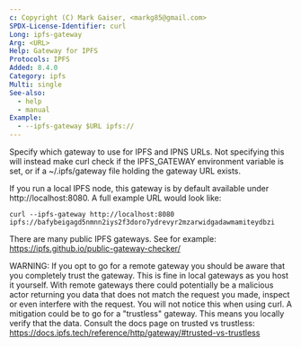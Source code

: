 ```yaml
---
c: Copyright (C) Mark Gaiser, <markg85@gmail.com>
SPDX-License-Identifier: curl
Long: ipfs-gateway
Arg: <URL>
Help: Gateway for IPFS
Protocols: IPFS
Added: 8.4.0
Category: ipfs
Multi: single
See-also:
  - help
  - manual
Example:
  - --ipfs-gateway $URL ipfs://
---
```


Specify which gateway to use for IPFS and IPNS URLs. Not specifying this will
instead make curl check if the IPFS_GATEWAY environment variable is set, or if
a ~/.ipfs/gateway file holding the gateway URL exists.

If you run a local IPFS node, this gateway is by default available under
http://localhost:8080. A full example URL would look like:

    curl --ipfs-gateway http://localhost:8080 ipfs://bafybeigagd5nmnn2iys2f3doro7ydrevyr2mzarwidgadawmamiteydbzi

There are many public IPFS gateways. See for example:
https://ipfs.github.io/public-gateway-checker/

WARNING: If you opt to go for a remote gateway you should be aware that you
completely trust the gateway. This is fine in local gateways as you host it
yourself. With remote gateways there could potentially be a malicious actor
returning you data that does not match the request you made, inspect or even
interfere with the request. You will not notice this when using curl. A
mitigation could be to go for a "trustless" gateway. This means you locally
verify that the data. Consult the docs page on trusted vs trustless:
https://docs.ipfs.tech/reference/http/gateway/#trusted-vs-trustless
